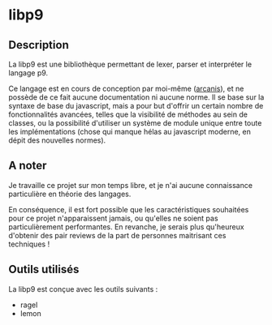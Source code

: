 # libp9

## Description

La libp9 est une bibliothèque permettant de lexer, parser et interpréter le langage p9.

Ce langage est en cours de conception par moi-même ([arcanis](http://www.arcastel.com)), et ne possède de ce fait aucune documentation ni aucune norme.
Il se base sur la syntaxe de base du javascript, mais a pour but d'offrir un certain nombre de fonctionnalités avancées, telles que la visibilité de méthodes au sein de classes, ou la possibilité d'utiliser un système de module unique entre toute les implémentations (chose qui manque hélas au javascript moderne, en dépit des nouvelles normes).

## A noter

Je travaille ce projet sur mon temps libre, et je n'ai aucune connaissance particulière en théorie des langages.

En conséquence, il est fort possible que les caractéristiques souhaitées pour ce projet n'apparaissent jamais, ou qu'elles ne soient pas particulièrement performantes. En revanche, je serais plus qu'heureux d'obtenir des pair reviews de la part de personnes maitrisant ces techniques !

## Outils utilisés

La libp9 est conçue avec les outils suivants :

- ragel
- lemon
